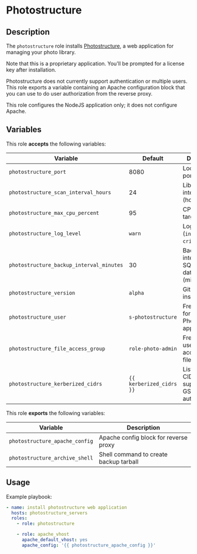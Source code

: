 Photostructure
==============

Description
-----------

The `photostructure` role installs [Photostructure](https://photostructure.com/),
a web application for managing your photo library.

Note that this is a proprietary application. You'll be prompted for a license key
after installation.

Photostructure does not currently support authentication or multiple users.
This role exports a variable containing an Apache configuration block that you
can use to do user authorization from the reverse proxy.

This role configures the NodeJS application only; it does not configure Apache.


Variables
---------

This role **accepts** the following variables:

Variable                                 | Default                  | Description
-----------------------------------------|--------------------------|------------
`photostructure_port`                    | 8080                     | Local listening port
`photostructure_scan_interval_hours`     | 24                       | Library scan interval (hours)
`photostructure_max_cpu_percent`         | 95                       | CPU usage target (%)
`photostructure_log_level`               | `warn`                   | Log level (`info`, `warn`, `crit`, etc)
`photostructure_backup_interval_minutes` | 30                       | Backup interval for SQLite database (minutes)
`photostructure_version`                 | `alpha`                  | Git version to install
`photostructure_user`                    | `s-photostructure`       | FreeIPA user for Photostructure application
`photostructure_file_access_group`       | `role-photo-admin`       | FreeIPA group used to access photo files
`photostructure_kerberized_cidrs`        | `{{ kerberized_cidrs }}` | List of client CIDRs supporting GSSAPI authentication

This role **exports** the following variables:

Variable                       | Description
-------------------------------|------------
`photostructure_apache_config` | Apache config block for reverse proxy
`photostructure_archive_shell` | Shell command to create backup tarball

Usage
-----

Example playbook:

````yaml
- name: install photostructure web application
  hosts: photostructure_servers
  roles:
    - role: photostructure

    - role: apache_vhost
      apache_default_vhost: yes
      apache_config: '{{ photostructure_apache_config }}'
````
